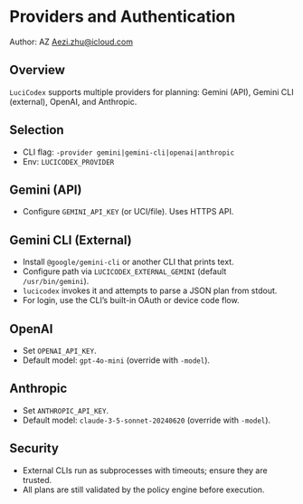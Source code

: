 Providers and Authentication
===========================

Author: AZ <Aezi.zhu@icloud.com>

Overview
--------

`LuciCodex` supports multiple providers for planning: Gemini (API), Gemini CLI (external), OpenAI, and Anthropic.

Selection
---------

- CLI flag: `-provider gemini|gemini-cli|openai|anthropic`
- Env: `LUCICODEX_PROVIDER`

Gemini (API)
------------

- Configure `GEMINI_API_KEY` (or UCI/file). Uses HTTPS API.

Gemini CLI (External)
---------------------

- Install `@google/gemini-cli` or another CLI that prints text.
- Configure path via `LUCICODEX_EXTERNAL_GEMINI` (default `/usr/bin/gemini`).
- `lucicodex` invokes it and attempts to parse a JSON plan from stdout.
- For login, use the CLI’s built-in OAuth or device code flow.

OpenAI
------

- Set `OPENAI_API_KEY`.
- Default model: `gpt-4o-mini` (override with `-model`).

Anthropic
---------

- Set `ANTHROPIC_API_KEY`.
- Default model: `claude-3-5-sonnet-20240620` (override with `-model`).

Security
--------

- External CLIs run as subprocesses with timeouts; ensure they are trusted.
- All plans are still validated by the policy engine before execution.



